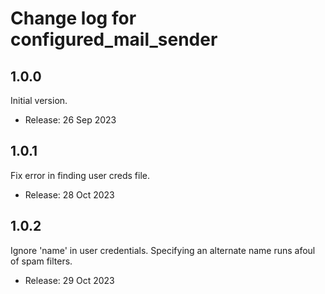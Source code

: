 # Change log for configured_mail_sender

## 1.0.0
Initial version.
* Release: 26 Sep 2023
             
## 1.0.1
Fix error in finding user creds file.
* Release: 28 Oct 2023

## 1.0.2
Ignore 'name' in user credentials. Specifying an alternate name runs afoul of spam filters.
* Release: 29 Oct 2023
